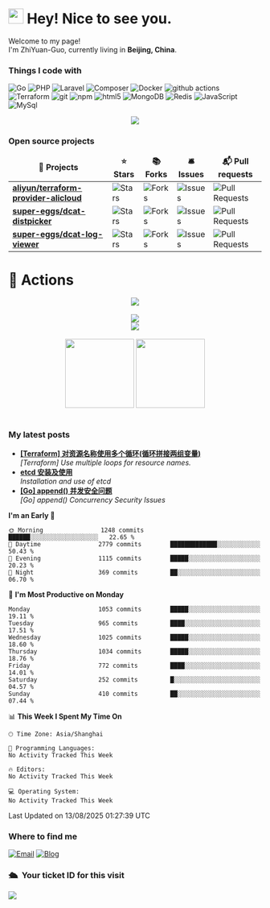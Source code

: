 <h1> <img height="30"  src="https://cdn.jsdelivr.net/gh/super-eggs/super-eggs/hello.gif"/> Hey! Nice to see you.</h1>

<p>Welcome to my page! </br> I'm ZhiYuan-Guo, currently living in <b>Beijing, China</b>. </p>

<h3>Things I code with</h3>
<p>
  <img alt="Go" src="https://img.shields.io/badge/-Go-45b8d8?style=flat-square&logo=go&logoColor=white" />
  <img alt="PHP" src="https://img.shields.io/badge/-PHP-6E9CC3?style=flat-square&logo=php&logoColor=white" />
  <img alt="Laravel" src="https://img.shields.io/badge/-Laravel-f4645f?style=flat-square&logo=laravel&logoColor=white" />
  <img alt="Composer" src="https://img.shields.io/badge/-Composer-efca70?style=flat-square&logo=composer&logoColor=white" />
  <img alt="Docker" src="https://img.shields.io/badge/-Docker-46a2f1?style=flat-square&logo=docker&logoColor=white" />
  <img alt="github actions" src="https://img.shields.io/badge/-Github_Actions-2088FF?style=flat-square&logo=github-actions&logoColor=white" />
  <img alt="Terraform" src="https://img.shields.io/badge/-Terraform-5c4ee5?style=flat-square&logo=terraform&logoColor=white" />
  <img alt="git" src="https://img.shields.io/badge/-Git-F05032?style=flat-square&logo=git&logoColor=white" />
  <img alt="npm" src="https://img.shields.io/badge/-NPM-CB3837?style=flat-square&logo=npm&logoColor=white" />
  <img alt="html5" src="https://img.shields.io/badge/-HTML5-E34F26?style=flat-square&logo=html5&logoColor=white" />
  <img alt="MongoDB" src="https://img.shields.io/badge/-MongoDB-13aa52?style=flat-square&logo=mongodb&logoColor=white" />
  <img alt="Redis" src="https://img.shields.io/badge/-Redis-dc382c?style=flat-square&logo=redis&logoColor=white" />
  <img alt="JavaScript" src="https://img.shields.io/badge/-JavaScript-142a52?style=flat-square&logo=javascript&logoColor=white" />
  <img alt="MySql" src="https://img.shields.io/badge/-MySql-3E6E93?style=flat-square&logo=mysql&logoColor=white" />
</p>

<div align="center"><img src="https://cdn.jsdelivr.net/gh/super-eggs/super-eggs/contribution-snake/github-contribution-grid-snake.svg" /></div>

<h3>Open source projects</h3>
<table>
  <thead align="center">
    <tr >
      <td><b>🎁 Projects</b></td>
      <td><b>⭐ Stars</b></td>
      <td><b>📚 Forks</b></td>
      <td><b>🛎 Issues</b></td>
      <td><b>📬 Pull requests</b></td>
    </tr>
  </thead>
  <tbody>
    <tr>
      <td><a href="https://github.com/aliyun/terraform-provider-alicloud"><b>aliyun/terraform-provider-alicloud</b></a></td>
      <td><img alt="Stars" src="https://img.shields.io/github/stars/aliyun/terraform-provider-alicloud?style=flat-square&labelColor=343b41"/></td>
      <td><img alt="Forks" src="https://img.shields.io/github/forks/aliyun/terraform-provider-alicloud?style=flat-square&labelColor=343b41"/></td>
      <td><img alt="Issues" src="https://img.shields.io/github/issues/aliyun/terraform-provider-alicloud?style=flat-square&labelColor=343b41"/></td>
      <td><img alt="Pull Requests" src="https://img.shields.io/github/issues-pr/aliyun/terraform-provider-alicloud?style=flat-square&labelColor=343b41"/></td>
    </tr>
	  <tr>
      <td><a href="https://github.com/super-eggs/dcat-distpicker"><b>super-eggs/dcat-distpicker</b></a></td>
      <td><img alt="Stars" src="https://img.shields.io/github/stars/super-eggs/dcat-distpicker?style=flat-square&labelColor=343b41"/></td>
      <td><img alt="Forks" src="https://img.shields.io/github/forks/super-eggs/dcat-distpicker?style=flat-square&labelColor=343b41"/></td>
      <td><img alt="Issues" src="https://img.shields.io/github/issues/super-eggs/dcat-distpicker?style=flat-square&labelColor=343b41"/></td>
      <td><img alt="Pull Requests" src="https://img.shields.io/github/issues-pr/super-eggs/dcat-distpicker?style=flat-square&labelColor=343b41"/></td>
    </tr>
    <tr>
      <td><a href="https://github.com/super-eggs/dcat-log-viewer"><b>super-eggs/dcat-log-viewer</b></a></td>
      <td><img alt="Stars" src="https://img.shields.io/github/stars/super-eggs/dcat-log-viewer?style=flat-square&labelColor=343b41"/></td>
      <td><img alt="Forks" src="https://img.shields.io/github/forks/super-eggs/dcat-log-viewer?style=flat-square&labelColor=343b41"/></td>
      <td><img alt="Issues" src="https://img.shields.io/github/issues/super-eggs/dcat-log-viewer?style=flat-square&labelColor=343b41"/></td>
      <td><img alt="Pull Requests" src="https://img.shields.io/github/issues-pr/super-eggs/dcat-log-viewer?style=flat-square&labelColor=343b41"/></td>
    </tr>
  </tbody>
</table>


# 🚀 Actions

<!-- 连续提交代码天数记录 -->
<div align="center">
  <img align="center" src="https://github-readme-streak-stats.herokuapp.com/?user=super-eggs&theme=dark&hide_border=true" />
</div>
<br>

<!-- Dynamic Quotes -->
<div align="center"><img src="https://quotes-github-readme.vercel.app/api?type=horizontal&theme=dark"></div>

<!-- GitHub奖杯🏆 -->
<div align="center"><img  src="https://github-profile-trophy.vercel.app/?username=super-eggs&theme=gruvbox&row=1&column=7&no-frame=true&no-bg=true" /></div>
<br>

<!-- GitHub数据统计 -->
<div align="center">
  <img height="137px" src="https://github-readme-stats.vercel.app/api?username=super-eggs&hide_title=true&hide_border=true&show_icons=trueline_height=21&text_color=000&icon_color=000&bg_color=0,ea6161,ffc64d,fffc4d,52fa5a&theme=graywhite" />
  <img height="137px" src="https://github-readme-stats.vercel.app/api/top-langs/?username=super-eggs&hide_title=true&hide_border=true&layout=compact&langs_count=6&text_color=000&icon_color=fff&bg_color=0,52fa5a,4dfcff,c64dff&theme=graywhite" />
</div>
<br>

<h3>My latest posts</h3>
<ul>
  <li><a href="https://www.supereggs.cn/posts/tech/terraform_loop_splicing_two_sets_variables/"><b>[Terraform] 对资源名称使用多个循环(循环拼接两组变量)</b></a><br/><i>[Terraform] Use multiple loops for resource names.</i></li>
  <li><a href="https://www.supereggs.cn/posts/tech/etcd_installation_use/"><b>etcd 安装及使用</b></a><br/><i>Installation and use of etcd</i></li>
  <li><a href="https://www.supereggs.cn/posts/tech/golang_append_concurrent_security/"><b>[Go] append() 并发安全问题</b></a><br/><i>[Go] append() Concurrency Security Issues</i></li>
</ul>

<!--START_SECTION:waka-->
**I'm an Early 🐤** 

```text
🌞 Morning                1248 commits        ██████░░░░░░░░░░░░░░░░░░░   22.65 % 
🌆 Daytime                2779 commits        █████████████░░░░░░░░░░░░   50.43 % 
🌃 Evening                1115 commits        █████░░░░░░░░░░░░░░░░░░░░   20.23 % 
🌙 Night                  369 commits         ██░░░░░░░░░░░░░░░░░░░░░░░   06.70 % 
```
📅 **I'm Most Productive on Monday** 

```text
Monday                   1053 commits        █████░░░░░░░░░░░░░░░░░░░░   19.11 % 
Tuesday                  965 commits         ████░░░░░░░░░░░░░░░░░░░░░   17.51 % 
Wednesday                1025 commits        █████░░░░░░░░░░░░░░░░░░░░   18.60 % 
Thursday                 1034 commits        █████░░░░░░░░░░░░░░░░░░░░   18.76 % 
Friday                   772 commits         ████░░░░░░░░░░░░░░░░░░░░░   14.01 % 
Saturday                 252 commits         █░░░░░░░░░░░░░░░░░░░░░░░░   04.57 % 
Sunday                   410 commits         ██░░░░░░░░░░░░░░░░░░░░░░░   07.44 % 
```


📊 **This Week I Spent My Time On** 

```text
🕑︎ Time Zone: Asia/Shanghai

💬 Programming Languages: 
No Activity Tracked This Week

🔥 Editors: 
No Activity Tracked This Week

💻 Operating System: 
No Activity Tracked This Week
```


 Last Updated on 13/08/2025 01:27:39 UTC
<!--END_SECTION:waka-->

<h3>Where to find me</h3>
<a href="mailto:super-eggs@88.com"><img alt="Email" src="https://img.shields.io/badge/Email-super--eggs%4088.com-brightgreen?logo=gmail"></a>
<a href="https://www.supereggs.cn"><img alt="Blog" src="https://img.shields.io/badge/Blog-www.supereggs.cn-brightgreen?logo=Internet%20Explorer"></a>

### 🛳 &nbsp;Your ticket ID for this visit
<img src="https://profile-counter.glitch.me/super-eggs/count.svg" />
